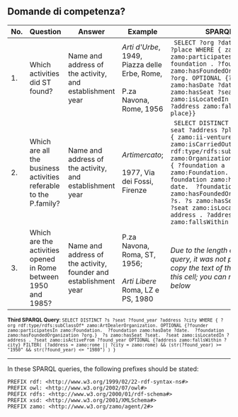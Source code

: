 ## Domande di competenza?

| No. | Question | Answer  | Example                                       | SPARQL |
|-----|---------------------------------------------------------------------------------------------------------|---------------------------------------------------|-------------------------------------------------------------------------------------------------------------|----------------------------------------------------------------------------------------------------------------------------------------------------------------------------------------------------------------------------------------------------------------------------------------------------------------------------------|
| 1.  | Which activities did ST found?                                                                   | Name and address of the activity, and establishment year       | <i>Arti d'Urbe</i>, 1949, Piazza delle Erbe, Rome, <br><br> P.za Navona, Rome, 1956    | ``` SELECT ?org ?date ?address ?place WHERE { zamo:i-ST zamo:participatesIn ?foundation . ?foundation zamo:hasFoundedOrganization ?org. OPTIONAL {?foundation zamo:hasDate ?date . ?org zamo:hasSeat ?seat. ?seat zamo:isLocatedIn ?address . ?address zamo:fallsWithin ?place}}```                                                                                                                                                                                                         |
| 2.  | Which are all the business activities referable to the P.family?                                  | Name and address of the activity, and establishment year            | <i>Artimercato</i>; <br><br> 1977, Via dei Fossi, Firenze                                                      | ``` SELECT DISTINCT ?s ?date ?seat ?address ?place WHERE { zamo:ii-venture-familyP zamo:isCarriedOutBy ?s. ?s rdf:type/rdfs:subClassOf* zamo:Organization. OPTIONAL { ?foundation a zamo:Foundation. ?foundation zamo:hasDate ?date.  ?foundation zamo:hasFoundedOrganization ?s. ?s zamo:hasSeat ?seat. ?seat zamo:isLocatedIn ?address . ?address zamo:fallsWithin ?place.}}```                                                                                                                                                                      |
| 3.  | Which are the activities opened in Rome between 1950 and 1985?  | Name and address of the activity, founder and establishment year   | P.za Navona, Roma, ST, 1956; <br><br> <i>Arti Libere</i> Roma, LZ e PS, 1980 | <i>Due to the length of the query, it was not possible to copy the text of the query in this cell; you can read it below|

<small><b>Third SPARQL Query</b>: ``` SELECT DISTINCT ?s ?seat ?found_year ?address ?city WHERE { ?org rdf:type/rdfs:subClassOf* zamo:ArtDealerOrganization. OPTIONAL {?founder zamo:participatesIn zamo:Foundation.  ?foundation zamo:hasDate ?date.  ?foundation zamo:hasFoundedOrganization ?org.}  ?s zamo:hasSeat ?seat.  ?seat zamo:isLocatedIn ?address . ?seat zamo:isActiveFrom ?found_year OPTIONAL {?address zamo:fallsWithin ?city} FILTER( (?address = zamo:rome || ?city = zamo:rome) && (str(?found_year) >= "1950" && str(?found_year) <= "1980") ) } ``` </small>

****

In these SPARQL queries, the following prefixes should be stated:
```
PREFIX rdf: <http://www.w3.org/1999/02/22-rdf-syntax-ns#>
PREFIX owl: <http://www.w3.org/2002/07/owl#>
PREFIX rdfs: <http://www.w3.org/2000/01/rdf-schema#>
PREFIX xsd: <http://www.w3.org/2001/XMLSchema#>
PREFIX zamo: <http://www.w3.org/zamo/agent/2#>
```